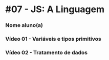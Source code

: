
# #07 - JS: A Linguagem

### Nome aluno(a)

[comment]: <> (Sara de Jesus Oliveira)

### Vídeo 01 - Variáveis e tipos primitivos 
[comment]: <> (Neste vídeo é ensinado algumas variáveis e tipos primitivos da linguagem javascript e suas funcionalidades dentro de um código, fazendo a utilização do vscode)

### Vídeo 02 - Tratamento de dados
[comment]: <> (Achei interessante a variedade de maneiras que se pode usar as variáveis e dependendo do conteúdo ela pode ter funções diferentes)
